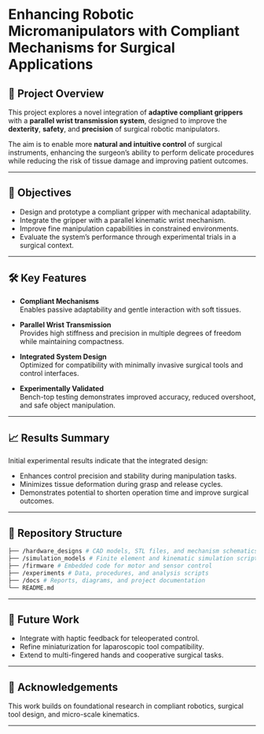 # Enhancing Robotic Micromanipulators with Compliant Mechanisms for Surgical Applications

## 🧠 Project Overview

This project explores a novel integration of **adaptive compliant grippers** with a **parallel wrist transmission system**, designed to improve the **dexterity**, **safety**, and **precision** of surgical robotic manipulators.

The aim is to enable more **natural and intuitive control** of surgical instruments, enhancing the surgeon’s ability to perform delicate procedures while reducing the risk of tissue damage and improving patient outcomes.

---

## 🎯 Objectives

- Design and prototype a compliant gripper with mechanical adaptability.
- Integrate the gripper with a parallel kinematic wrist mechanism.
- Improve fine manipulation capabilities in constrained environments.
- Evaluate the system’s performance through experimental trials in a surgical context.

---

## 🛠 Key Features

- **Compliant Mechanisms**  
  Enables passive adaptability and gentle interaction with soft tissues.

- **Parallel Wrist Transmission**  
  Provides high stiffness and precision in multiple degrees of freedom while maintaining compactness.

- **Integrated System Design**  
  Optimized for compatibility with minimally invasive surgical tools and control interfaces.

- **Experimentally Validated**  
  Bench-top testing demonstrates improved accuracy, reduced overshoot, and safe object manipulation.

---

## 📈 Results Summary

Initial experimental results indicate that the integrated design:

- Enhances control precision and stability during manipulation tasks.
- Minimizes tissue deformation during grasp and release cycles.
- Demonstrates potential to shorten operation time and improve surgical outcomes.

---

## 📂 Repository Structure
```graphql
├── /hardware_designs # CAD models, STL files, and mechanism schematics
├── /simulation_models # Finite element and kinematic simulation scripts
├── /firmware # Embedded code for motor and sensor control
├── /experiments # Data, procedures, and analysis scripts
├── /docs # Reports, diagrams, and project documentation
└── README.md
```

---

## 🧪 Future Work

- Integrate with haptic feedback for teleoperated control.
- Refine miniaturization for laparoscopic tool compatibility.
- Extend to multi-fingered hands and cooperative surgical tasks.

---


## 🤝 Acknowledgements

This work builds on foundational research in compliant robotics, surgical tool design, and micro-scale kinematics.

---
